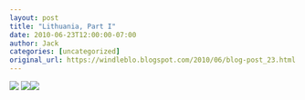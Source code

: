 ```yaml
---
layout: post
title: "Lithuania, Part I"
date: 2010-06-23T12:00:00-07:00
author: Jack
categories: [uncategorized]
original_url: https://windleblo.blogspot.com/2010/06/blog-post_23.html
---
```


![](https://lh3.googleusercontent.com/blogger_img_proxy/AEn0k_sTdbo_BB6jCkv6lliQBH9QFmD7Wv4yAmh2okSJ7ekCH3psIIlHOH2g1mD-lsyT2E0PQGnApKul-aJ2mlkbKLMQeRSR3K5cJEBShfPG1ceukNbYif6Qc_wfxNRYIsPmRCEsBE4_nkgSTLqdZNOERTi-uYDWer3sKXnLKvKMT1X-NdbwOdn16O_INR-7O-MtbjYgMI-hLGj6sdxjuNWsnSAz09YfaOVJvQSdhU8_6WuDjSfpH1fepEg8w9tYuHUpKccbqcfSY-LvCmsgbUTc2XM92ehvG6GIa60wlLlWOT3cQrseLpS6Aro=s0-d) [![](https://lh3.googleusercontent.com/blogger_img_proxy/AEn0k_tWOE50OZ-acHejOE5G1lMdgzZ-El9fWkAevV2kkH16tgiOrFi5dCB7T_e-aMwvkzoYZiq6u7Txyh8sMsRuBKmlVnXvW2bzfUujX3ZG4ZFZ70BO_52vV-bd=s0-d)](http://photobucket.com/redirect/album?showShareLB=1)[![](https://lh3.googleusercontent.com/blogger_img_proxy/AEn0k_uFziVRXUxV6V07QjJY4S2PwGTeeQOFpzHNJQc4MbwwGppXGOJ_7E29xKof9I3tVbfSRFMV0CnWS5d0ifpyKF4yo6v2LOL8TIw-ePBf0N1dFYKDNDLxigFD=s0-d)](http://s373.photobucket.com/albums/oo174/windleblo/Lithuania%201/)